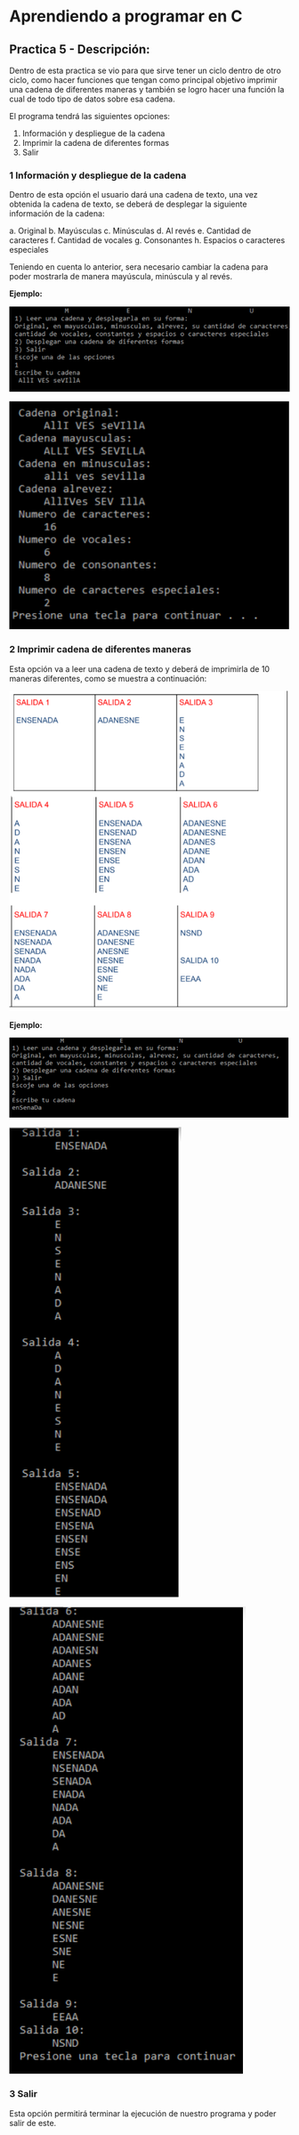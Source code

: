 # Aprendiendo a programar en C
## Practica 5 - Descripción:
Dentro de esta practica se vio para que sirve tener un ciclo dentro de otro ciclo, como hacer funciones que tengan como principal objetivo imprimir una cadena de diferentes maneras y también se logro hacer una función la cual de todo tipo de datos sobre esa cadena.

El programa tendrá las siguientes opciones:
1. Información y despliegue de la cadena
2. Imprimir la cadena de diferentes formas
3. Salir

### 1 Información y despliegue de la cadena
Dentro de esta opción el usuario dará una cadena de texto, una vez obtenida la cadena de texto, se deberá de desplegar la siguiente información de la cadena:

a. Original
b. Mayúsculas
c. Minúsculas
d. Al revés
e. Cantidad de caracteres
f. Cantidad de vocales
g. Consonantes
h. Espacios o caracteres especiales

Teniendo en cuenta lo anterior, sera necesario cambiar la cadena para poder mostrarla de manera mayúscula, minúscula y al revés.

**Ejemplo:**

![Ejecucion de la primera opcion](https://raw.githubusercontent.com/patinoAlexis/Aprendiendo-C/main/Practica_5/img/img_res_op1.png)

![Ejecucion de la primera opcion](https://raw.githubusercontent.com/patinoAlexis/Aprendiendo-C/main/Practica_5/img/img_res_op1_2.png)

### 2 Imprimir cadena de diferentes maneras
Esta opción va a leer una cadena de texto y deberá de imprimirla de 10 maneras diferentes, como se muestra a continuación:

![Ejecucion de la primera opcion](https://raw.githubusercontent.com/patinoAlexis/Aprendiendo-C/main/Practica_5/img/img_res_op2_ins.png)

**Ejemplo:**

![Ejecucion de la segunda opcion](https://raw.githubusercontent.com/patinoAlexis/Aprendiendo-C/main/Practica_5/img/img_res_op2.png)

![Ejecucion de la segunda opcion](https://raw.githubusercontent.com/patinoAlexis/Aprendiendo-C/main/Practica_5/img/img_res_op2_2.png)

![Ejecucion de la segunda opcion](https://raw.githubusercontent.com/patinoAlexis/Aprendiendo-C/main/Practica_5/img/img_res_op2_3.png)
### 3 Salir
Esta opción permitirá terminar la ejecución de nuestro programa y poder salir de este.